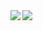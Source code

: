 <img align="left" src="https://github-readme-stats.vercel.app/api?username=diogoscf&layout=compact&count_private=true&show_icons=true&hide_border=true&hide_rank=true"/>
<img align="left" src="https://github-readme-stats.vercel.app/api/top-langs/?username=diogoscf&layout=compact&hide_border=true&card_width=250"/>
